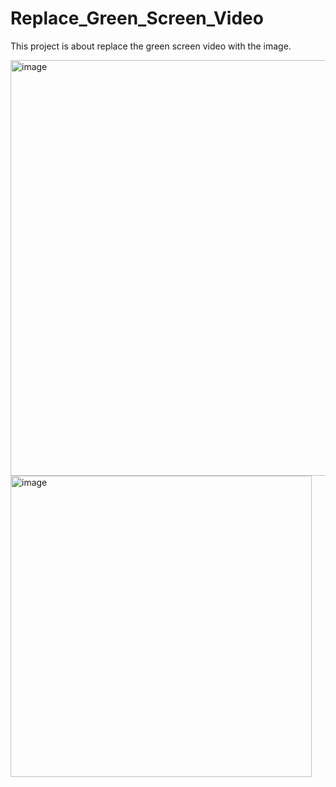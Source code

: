 # Replace_Green_Screen_Video
This project is about replace the green screen video with the image.

<img width="665" alt="image" src="https://user-images.githubusercontent.com/77392505/231147137-59a305bf-c1fc-4905-8265-04babc0f59eb.png">


<img width="482" alt="image" src="https://user-images.githubusercontent.com/77392505/231145045-6013fee7-5271-400e-9b1e-1bf9c87e70a0.png">
